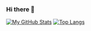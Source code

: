 ### Hi there 👋
[![My GitHub Stats](https://github-readme-stats.vercel.app/api/?username=thebryanwillis&count_private=true&theme=dark&showicons=true)]()
[![Top Langs](https://github-readme-stats.vercel.app/api/top-langs/?username=thebryanwillis&theme=dark&showicons=true)](https://github.com/anuraghazra/github-readme-stats)

<!--
**thebryanwillis/thebryanwillis** is a ✨ _special_ ✨ repository because its `README.md` (this file) appears on your GitHub profile.

Here are some ideas to get you started:

- 🔭 I’m currently working on ...
- 🌱 I’m currently learning ...
- 👯 I’m looking to collaborate on ...
- 🤔 I’m looking for help with ...
- 💬 Ask me about ...
- 📫 How to reach me: ...
- 😄 Pronouns: ...
- ⚡ Fun fact: ...
-->
